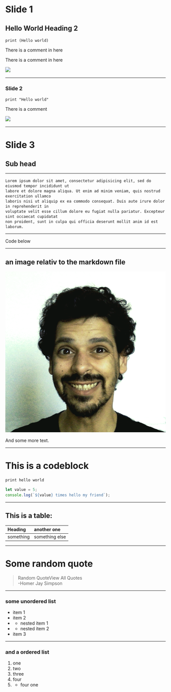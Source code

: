 # Slide 1
## Hello World Heading 2

    print (Hello world)


There is a comment in here  
<!-- comment 1 slide 1 -->


<!-- Lorem ipsum dolor sit amet, consectetur adipisicing elit, sed do eiusmod tempor incididunt ut labore et dolore magna aliqua. Ut enim ad minim veniam, quis nostrud exercitation ullamco laboris nisi ut aliquip ex ea commodo consequat. Duis aute irure dolor in reprehenderit in voluptate velit esse cillum dolore eu fugiat nulla pariatur. Excepteur sint occaecat cupidatat non proident, sunt in culpa qui officia deserunt mollit anim id est laborum. -->

There is a comment in here  
<!-- comment 3 slide 1 -->

![](http://cdn2-www.dogtime.com/assets/uploads/gallery/30-impossibly-cute-puppies/impossibly-cute-puppy-8.jpg)  

---

### Slide 2


    print "Hello world"

There is a comment

<!-- comment 1 
Lorem ipsum dolor sit amet, consectetur adipisicing elit, sed do eiusmod tempor incididunt ut labore et dolore magna aliqua. Ut enim ad minim veniam, quis nostrud exercitation ullamco laboris nisi ut aliquip ex ea commodo consequat. Duis aute irure dolor in reprehenderit in voluptate velit esse cillum dolore eu fugiat nulla pariatur. Excepteur sint occaecat cupidatat non proident, sunt in culpa qui officia deserunt mollit anim id est laborum.
slide 2 -->

![](http://i.giphy.com/xTiTnhMOQ4zE0ukz2U.gif)  

---


# Slide 3
## Sub head 

---

    Lorem ipsum dolor sit amet, consectetur adipisicing elit, sed do eiusmod tempor incididunt ut
    labore et dolore magna aliqua. Ut enim ad minim veniam, quis nostrud exercitation ullamco
    laboris nisi ut aliquip ex ea commodo consequat. Duis aute irure dolor in reprehenderit in
    voluptate velit esse cillum dolore eu fugiat nulla pariatur. Excepteur sint occaecat cupidatat
    non proident, sunt in culpa qui officia deserunt mollit anim id est laborum.


---

Code below  

<div onload="writeit();">
<script type="text/javascript">
function writeit(){
document.open();
document.write("<h1>writen by JS</h1>");
document.close();
}
</script>
</div>

---

## an image relativ to the markdown file

![some text](me-fro.png)  

And some more text.  

---

# This is a codeblock

    print hello world

```js
let value = 5;
console.log(`${value} times hello my friend`);
```

---

## This is a table:  

| Heading   | another one    |
| :--       | :--            |
| something | something else |

---

# Some random quote

> Random QuoteView All Quotes  
> -Homer Jay Simpson


---

### some unordered list

- item 1
- item 2
- - nested item 1
- - nested item 2
- item 3


---

### and a ordered list

1. one
2. two
3. three
4. four
5. - four one
